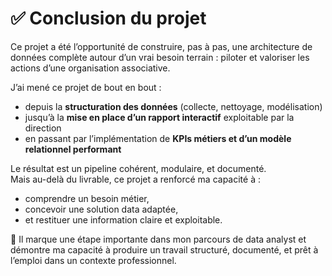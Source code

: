 
# ✅ Conclusion du projet

Ce projet a été l’opportunité de construire, pas à pas, une architecture de données complète autour d’un vrai besoin terrain : piloter et valoriser les actions d’une organisation associative.



J’ai mené ce projet de bout en bout :

- depuis la **structuration des données** (collecte, nettoyage, modélisation)
- jusqu’à la **mise en place d’un rapport interactif** exploitable par la direction
- en passant par l’implémentation de **KPIs métiers et d’un modèle relationnel performant**



Le résultat est un pipeline cohérent, modulaire, et documenté.  
Mais au-delà du livrable, ce projet a renforcé ma capacité à :

- comprendre un besoin métier,
- concevoir une solution data adaptée,
- et restituer une information claire et exploitable.

🎯 Il marque une étape importante dans mon parcours de data analyst et démontre ma capacité à produire un travail structuré, documenté, et prêt à l’emploi dans un contexte professionnel.

